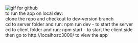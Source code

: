 ![gif for github](https://github.com/almej21/moveo-remote_sessions_task/assets/101586426/7f8a8482-3cb4-404f-b20f-bdc527f7a190)   
to run the app on local dev:   
clone the repo and checkout to dev-version branch   
cd to server folder and run: npm run dev - to start the server   
cd to client folder and run: npm start - to start the client side   
then go to http://localhost:3000/ to view the app 
